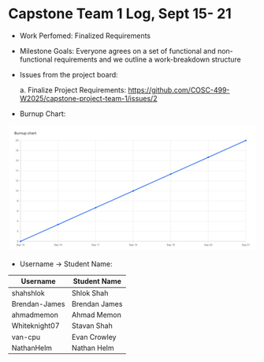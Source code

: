 # Capstone Team 1 Log, Sept 15- 21

- Work Perfomed: Finalized Requirements

- Milestone Goals: Everyone agrees on a set of functional and non-functional requirements and we outline a work-breakdown structure

- Issues from the project board: 
    
    a. Finalize Project Requirements: https://github.com/COSC-499-W2025/capstone-project-team-1/issues/2 

- Burnup Chart:

![Burnup Chart](BurnupChart1.png)

- Username -> Student Name:

| Username | Student Name |
| -------- | ------------ |
| shahshlok | Shlok Shah |
| Brendan-James | Brendan James |
| ahmadmemon | Ahmad Memon |
| Whiteknight07 | Stavan Shah |
| van-cpu | Evan Crowley |
| NathanHelm | Nathan Helm | 